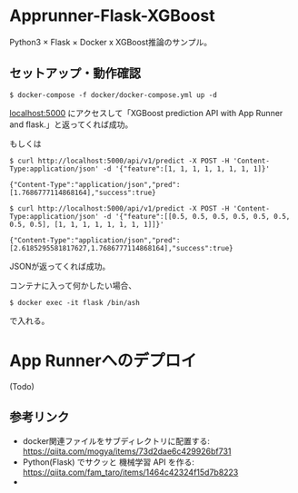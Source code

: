 # Apprunner-Flask-XGBoost

Python3 × Flask × Docker x XGBoost推論のサンプル。

## セットアップ・動作確認

```
$ docker-compose -f docker/docker-compose.yml up -d
```

[localhost:5000](http://localhost:5000/) にアクセスして「XGBoost prediction API with App Runner and flask.」と返ってくれば成功。

もしくは

```
$ curl http://localhost:5000/api/v1/predict -X POST -H 'Content-Type:application/json' -d '{"feature":[1, 1, 1, 1, 1, 1, 1, 1]}'

{"Content-Type":"application/json","pred":[1.7686777114868164],"success":true}
```

```
$ curl http://localhost:5000/api/v1/predict -X POST -H 'Content-Type:application/json' -d '{"feature":[[0.5, 0.5, 0.5, 0.5, 0.5, 0.5, 0.5, 0.5], [1, 1, 1, 1, 1, 1, 1, 1]]}'

{"Content-Type":"application/json","pred":[2.6185295581817627,1.7686777114868164],"success":true}

```

JSONが返ってくれば成功。

コンテナに入って何かしたい場合、

```
$ docker exec -it flask /bin/ash
```

で入れる。

# App Runnerへのデプロイ
(Todo)



## 参考リンク
* docker関連ファイルをサブディレクトリに配置する: https://qiita.com/mogya/items/73d2dae6c429926bf731
* Python(Flask) でサクッと 機械学習 API を作る: https://qiita.com/fam_taro/items/1464c42324f15d7b8223
* 